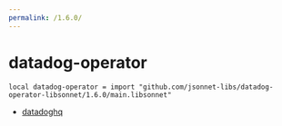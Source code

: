```yaml
---
permalink: /1.6.0/
---
```


# datadog-operator

```jsonnet
local datadog-operator = import "github.com/jsonnet-libs/datadog-operator-libsonnet/1.6.0/main.libsonnet"
```



* [datadoghq](datadoghq/index.md)